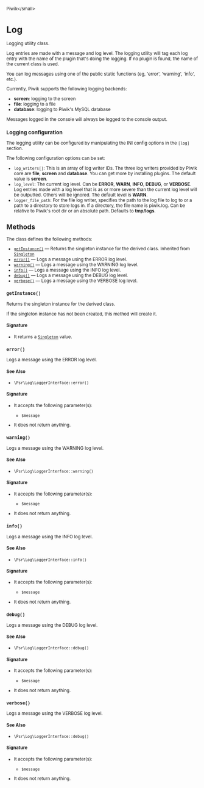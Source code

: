 <small>Piwik\</small>

Log
===

Logging utility class.

Log entries are made with a message and log level. The logging utility will tag each
log entry with the name of the plugin that's doing the logging. If no plugin is found,
the name of the current class is used.

You can log messages using one of the public static functions (eg, 'error', 'warning',
'info', etc.).

Currently, Piwik supports the following logging backends:

- **screen**: logging to the screen
- **file**: logging to a file
- **database**: logging to Piwik's MySQL database

Messages logged in the console will always be logged to the console output.

### Logging configuration

The logging utility can be configured by manipulating the INI config options in the
`[log]` section.

The following configuration options can be set:

- `log_writers[]`: This is an array of log writer IDs. The three log writers provided
                   by Piwik core are **file**, **screen** and **database**. You can
                   get more by installing plugins. The default value is **screen**.
- `log_level`: The current log level. Can be **ERROR**, **WARN**, **INFO**, **DEBUG**,
               or **VERBOSE**. Log entries made with a log level that is as or more
               severe than the current log level will be outputted. Others will be
               ignored. The default level is **WARN**.
- `logger_file_path`: For the file log writer, specifies the path to the log file
                      to log to or a path to a directory to store logs in. If a
                      directory, the file name is piwik.log. Can be relative to
                      Piwik's root dir or an absolute path. Defaults to **tmp/logs**.

Methods
-------

The class defines the following methods:

- [`getInstance()`](#getinstance) &mdash; Returns the singleton instance for the derived class. Inherited from [`Singleton`](../Piwik/Singleton.md)
- [`error()`](#error) &mdash; Logs a message using the ERROR log level.
- [`warning()`](#warning) &mdash; Logs a message using the WARNING log level.
- [`info()`](#info) &mdash; Logs a message using the INFO log level.
- [`debug()`](#debug) &mdash; Logs a message using the DEBUG log level.
- [`verbose()`](#verbose) &mdash; Logs a message using the VERBOSE log level.

<a name="getinstance" id="getinstance"></a>
<a name="getInstance" id="getInstance"></a>
### `getInstance()`

Returns the singleton instance for the derived class.

If the singleton instance
has not been created, this method will create it.

#### Signature

- It returns a [`Singleton`](../Piwik/Singleton.md) value.

<a name="error" id="error"></a>
<a name="error" id="error"></a>
### `error()`

Logs a message using the ERROR log level.

#### See Also

- `\Psr\Log\LoggerInterface::error()`

#### Signature

-  It accepts the following parameter(s):
    - `$message`
      
- It does not return anything.

<a name="warning" id="warning"></a>
<a name="warning" id="warning"></a>
### `warning()`

Logs a message using the WARNING log level.

#### See Also

- `\Psr\Log\LoggerInterface::warning()`

#### Signature

-  It accepts the following parameter(s):
    - `$message`
      
- It does not return anything.

<a name="info" id="info"></a>
<a name="info" id="info"></a>
### `info()`

Logs a message using the INFO log level.

#### See Also

- `\Psr\Log\LoggerInterface::info()`

#### Signature

-  It accepts the following parameter(s):
    - `$message`
      
- It does not return anything.

<a name="debug" id="debug"></a>
<a name="debug" id="debug"></a>
### `debug()`

Logs a message using the DEBUG log level.

#### See Also

- `\Psr\Log\LoggerInterface::debug()`

#### Signature

-  It accepts the following parameter(s):
    - `$message`
      
- It does not return anything.

<a name="verbose" id="verbose"></a>
<a name="verbose" id="verbose"></a>
### `verbose()`

Logs a message using the VERBOSE log level.

#### See Also

- `\Psr\Log\LoggerInterface::debug()`

#### Signature

-  It accepts the following parameter(s):
    - `$message`
      
- It does not return anything.

